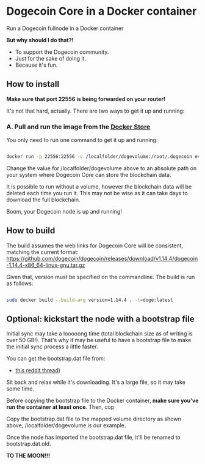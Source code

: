 # Dogecoin Core in a Docker container

Run a Dogecoin fullnode in a Docker container

**But why should I do that?!**

* To support the Dogecoin community.
* Just for the sake of doing it.
* Because it's fun.

## How to install

**Make sure that port 22556 is being forwarded on your router!**

It's not that hard, actually. There are two ways to get it up and running:

### A. Pull and run the image from the [Docker Store](https://hub.docker.com/r/evaluationcopy/dogecoin-node)

You only need to run one command to get it up and running:

```bash

docker run -p 22556:22556 -v /localfolder/dogevolume:/root/.dogecoin evaluationcopy/dogecoin-node:latest

```

Change the value for /localfolder/dogevolume above to an absolute path on your system where Dogecoin Core can store the blockchain data.

It is possible to run without a volume, however the blockchain data will be deleted each time you run it.  This may not be wise as 
it can take days to download the full blockchain.

Boom, your Dogecoin node is up and running!

## How to build

The build assumes the web links for Dogecoin Core will be consistent, matching the current format:  https://github.com/dogecoin/dogecoin/releases/download/v1.14.4/dogecoin-1.14.4-x86_64-linux-gnu.tar.gz

Given that, version must be specified on the commandline.  The build is run as follows:

```bash

sudo docker build --build-arg version=1.14.4 . -t=doge:latest

```

## Optional: kickstart the node with a bootstrap file

Initial sync may take a looooong time (total blockchain size as of writing is over 50 GB!). That's why it may be useful to have a bootstrap file to make the initial sync process a little faster.

You can get the bootstrap.dat file from:

* [this reddit thread](https://www.reddit.com/r/dogecoin/comments/mtzwdh/latest_dogecoin_core_bootstrap_11th_april_2021/))

Sit back and relax while it's downloading. It's a large file, so it may take some time.

Before copying the bootstrap file to the Docker container, **make sure you've run the container at least once**. Then, cop

Copy the bootstrap.dat file to the mapped volume directory as shown above, /localfolder/dogevolume is our example.

Once the node has imported the bootstrap.dat file, it'll be renamed to bootstrap.dat.old.

**TO THE MOON!!!**